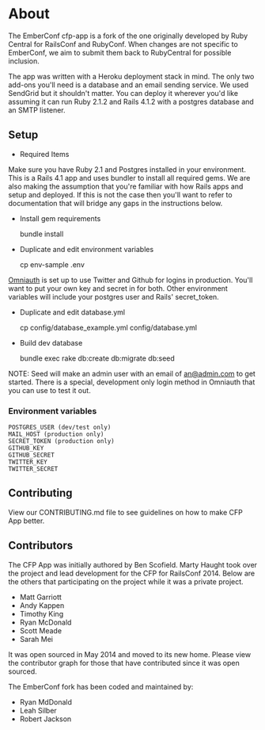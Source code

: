 # About

The EmberConf cfp-app is a fork of the one originally developed by Ruby Central for RailsConf and RubyConf. When changes are not specific to EmberConf, we aim to submit them back to RubyCentral for possible inclusion.

The app was written with a Heroku deployment stack in mind.  The only two add-ons you'll need is a database and an email sending service.  We used SendGrid but it shouldn't matter.  You can deploy it wherever you'd like assuming it can run Ruby 2.1.2 and Rails 4.1.2 with a postgres database and an SMTP listener.

## Setup
* Required Items

Make sure you have Ruby 2.1 and Postgres installed in your environment.  This is a Rails 4.1 app and uses bundler to install all required gems.  We are also making the assumption that you're familiar with how Rails apps and setup and deployed.  If this is not the case then you'll want to refer to documentation that will bridge any gaps in the instructions below.

* Install gem requirements

    bundle install

* Duplicate and edit environment variables

    cp env-sample .env
  
[Omniauth](http://intridea.github.io/omniauth/) is set up to use Twitter and Github for logins in production.  You'll want to put your own key and secret in for both.  Other environment variables will include your postgres user and Rails' secret_token.

* Duplicate and edit database.yml

    cp config/database_example.yml config/database.yml
        

* Build dev database

    bundle exec rake db:create db:migrate db:seed
    
NOTE: Seed will make an admin user with an email of an@admin.com to get started.  There is a special, development only login method in Omniauth that you can use to test it out.

### Environment variables
    POSTGRES_USER (dev/test only)
    MAIL_HOST (production only)
    SECRET_TOKEN (production only)
    GITHUB_KEY
    GITHUB_SECRET
    TWITTER_KEY
    TWITTER_SECRET

## Contributing

View our CONTRIBUTING.md file to see guidelines on how to make CFP App better.

## Contributors

The CFP App was initially authored by Ben Scofield.  Marty Haught took over the project and lead development for the CFP for RailsConf 2014.  Below are the others that participating on the project while it was a private project.  

* Matt Garriott
* Andy Kappen
* Timothy King
* Ryan McDonald
* Scott Meade
* Sarah Mei

It was open sourced in May 2014 and moved to its new home.  Please view the contributor graph for those that have contributed since it was open sourced.

The EmberConf fork has been coded and maintained by:

* Ryan MdDonald
* Leah Silber
* Robert Jackson
